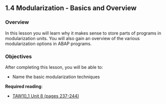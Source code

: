## 1.4 Modularization - Basics and Overview

### Overview
In this lesson you will learn why it makes sense to store parts of programs in modularization units. You will also gain an overview of the various modularization options in ABAP programs.

### Objectives
After completing this lesson, you will be able to:
- Name the basic modularization techniques

**Required reading**:
- [TAW10_1 Unit 8 (pages 237-244)](https://msggroup.sharepoint.com/:b:/r/sites/msteams_f974e3/Freigegebene%20Dokumente/General/SAP%20Summer%20School%202023/Training%20materials/TAW/TAW10_1_EN_Col92_FV_Part_NSC.pdf?csf=1&web=1&e=qJJmzd)
  
